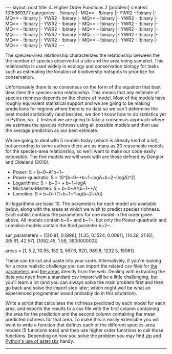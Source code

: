--- layout: post title: 4. Higher Order Functions 2 [problem] created:
1315369377 categories: - !binary |- MQ== - !binary |- YWR2 - !binary |-
MQ== - !binary |- YWR2 - !binary |- MQ== - !binary |- YWR2 - !binary |-
MQ== - !binary |- YWR2 - !binary |- MQ== - !binary |- YWR2 - !binary |-
MQ== - !binary |- YWR2 - !binary |- MQ== - !binary |- YWR2 - !binary |-
MQ== - !binary |- YWR2 - !binary |- MQ== - !binary |- YWR2 - !binary |-
MQ== - !binary |- YWR2 - !binary |- MQ== - !binary |- YWR2 - !binary |-
MQ== - !binary |- YWR2 ---

The species-area relationship characterizes the relationship between the
the number of species observed at a site and the area being sampled.
This relationship is used widely in ecology and conservation biology for
tasks such as estimating the location of biodiversity hotspots to
prioritize for conservation.

Unfortunately there is no consensus on the form of the equation that
best describes the species-area relationship. This means that any
estimate of species richness depends on the choice of model. Most of the
models have roughly equivalent statistical support and we are going to
be making predictions for regions where there is no data so we can't
determine the best model statistically (and besides, we don't know how
to do statistics yet in Python, so...). Instead we are going to take a
consensus approach where we estimate the species richness using all
possible models and then use the average prediction as our best
estimate.

We are going to deal with 5 models today (which is already kind of a
lot), but according to some authors there are as many as 20 reasonable
models for the species-area relationship, so we'll want to make our code
easily extensible. The five models we will work with are those defined
by Dengler and Oldeland (2010).

-   Power: S = b~0~A\^b~1~
-   Power-quadratic: S = 10\^[b~0~+b~1~logA+b~2~(logA)\^2]
-   Logarithmic: S = b~0~ + b~1~logA
-   Michaelis-Menten: S = b~0~A/(b~1~+A)
-   Lomolino: S = b~0~/(1+b~1~\^log(b~2~/A))

All logarithms are base 10. The parameters for each model are available
below, along with the areas at which we wish to predict species
richness. Each sublist contains the parameters for one model in the
order given above. All models contain b~0~ and b~1~, but only the
Power-quadratic and Lomolino models contain the third paramter b~2~.

sar\_parameters = [[20.81, 0.1896], [1.35, 0.1524, 0.0081], [14.36,
21.16], [85.91, 42.57], [1082.45, 1.59, 390000000]]

areas = [1, 5.2, 10.95, 152.3, 597.6, 820, 989.8, 1232.5, 15061]

These can be cut and paste into your code. Alternatively, if you're
looking for a more realistic challenge you can import the related csv
files for [the
parameters](http://www.programmingforbiologists.org/sites/programmingforbiologists.org/files/sar_model_data.csv)
and [the
areas](http://www.programmingforbiologists.org/sites/programmingforbiologists.org/files/sar_areas.csv)
directly from the web. Dealing with extracting the data you need from a
standard csv import will be a little challenging, but you'll learn a lot
(and you can always solve the main problem first and then go back and
solve the import step later; which might well be what an experienced
programmer would probably do in this situtation).

Write a script that calculates the richness predicted by each model for
each area, and exports the results to a csv file with the first column
containing the area for the prediction and the second column containing
the mean predicted richness for that area. To make this is easily
extensible you will want to write a function that defines each of the
different species-area models (5 functions total) and then use higher
order functions to call those functions. Depending on how you solve the
problem you may find
[zip](http://docs.python.org/library/functions.html#zip) and [Python's
use of asterisks](http://www.technovelty.org/code/python/asterisk.html)
handy.

****
